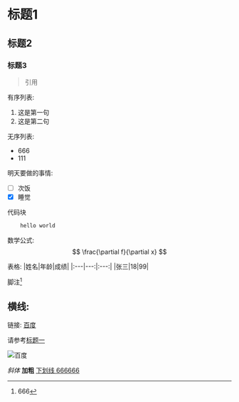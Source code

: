# 标题1
## 标题2
### 标题3
>引用

有序列表:

1. 这是第一句
2. 这是第二句
   
无序列表:
- 666
- 111

明天要做的事情:

- [ ] 次饭
- [x] 睡觉
  
代码块

```python
    hello world
```

数学公式:
$$
\frac{\partial f}{\partial x}
$$

表格:
|姓名|年龄|成绩|
|:---|---:|:---:|
|张三|18|99|

脚注[^三连]

[^三连]:666

横线:
---

链接:
[百度](baidu.com"一个搜索引擎")

请参考[标题一](#标题一)

![百度](https://i-blog.csdnimg.cn/blog_migrate/7619dac48978c4eafeeec9b38a4a4ac7.png)

*斜体* **加粗** <u>下划线
666666</u>





